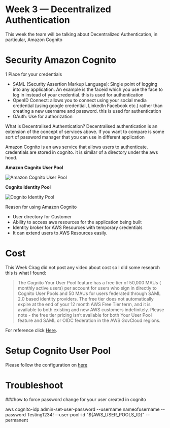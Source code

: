 # Week 3 — Decentralized Authentication

This week the team will be talking about Decentralized Authentication, in particular, Amazon Cognito

# Security Amazon Cognito

 1 Place for your credentials

- SAML (Security Assertion Markup Language): Single point of logging into any application. An example is the faceid which you use the face to log in instead of your credential. this is used for authentication
-  OpenID Connect: allows you to connect using your social media credential (using google credential, LinkedIn Facebook etc.) rather than creating a new username and password. this is used for authentication
- OAuth: Use for authorization

What is Decentralised Authentication?
Decentralised authentication is an extension of the concept of services above. If you want to compare is some sort of password manager that you can use in different application
 
 Amazon Cognito is an aws service that allows users to authenticate. credentials are stored in cognito. it is similar of a directory under the aws hood.

 **Amazon Cognito User Pool**

 ![Amazon Cognito User Pool](https://td-mainsite-cdn.tutorialsdojo.com/wp-content/uploads/2020/05/Cognito-User-Pool-for-Authentication.png)

 **Cognito Identity Pool**
 
  ![Cognito Identity Pool](https://td-mainsite-cdn.tutorialsdojo.com/wp-content/uploads/2020/05/Cognito-Identity-Pools-Federated-Identities.png)

Reason for using Amazon Cognito
- User directory for Customer
- Ability to access aws resources for the application being built
- Identity broker for AWS Resources with temporary credentials
- It can extend users to AWS Resources easily.

# Cost
This Week Cirag did not post any video about cost so I did some research this is what I found:
> The Cognito Your User Pool feature has a free tier of 50,000 MAUs ( monthly active users) per account for users who sign in directly to Cognito User Pools and 50 MAUs for users federated through SAML 2.0 based identity providers. The free tier does not automatically expire at the end of your 12 month AWS Free Tier term, and it is available to both existing and new AWS customers indefinitely. Please note - the free tier pricing isn’t available for both Your User Pool feature and SAML or OIDC federation in the AWS GovCloud regions.

For reference click [Here](https://aws.amazon.com/cognito/pricing/).

# Setup Cognito User Pool

Please follow the configuration on [here](https://scribehow.com/shared/How_to_Create_a_User_Pool_in_AWS_Cognito__KfU7GrqHS2ex3SW-xNLcSw)

# Troubleshoot

  ###how to force password change for your user created in cognito

 aws cognito-idp admin-set-user-password --username nameofusername --password Testing1234! --user-pool-id "${AWS_USER_POOLS_ID}" --permanent





